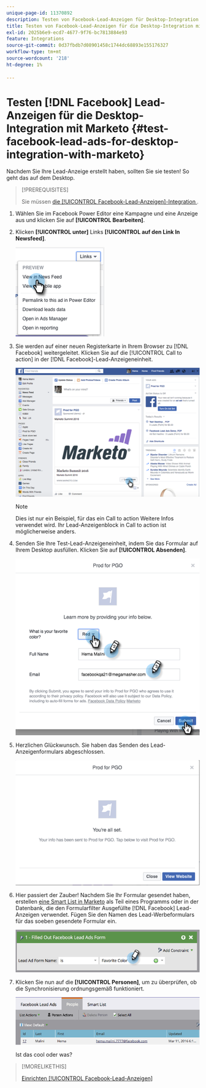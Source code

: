 ```yaml
---
unique-page-id: 11370892
description: Testen von Facebook-Lead-Anzeigen für Desktop-Integration mit Marketo - Marketo-Dokumente - Produktdokumentation
title: Testen von Facebook-Lead-Anzeigen für die Desktop-Integration mit Marketo
exl-id: 2025b6e9-ecd7-4677-9f76-bc7813884e93
feature: Integrations
source-git-commit: 0d37fbdb7d08901458c1744dc68893e155176327
workflow-type: tm+mt
source-wordcount: '218'
ht-degree: 1%

---
```


# Testen [!DNL Facebook] Lead-Anzeigen für die Desktop-Integration mit Marketo {#test-facebook-lead-ads-for-desktop-integration-with-marketo}

Nachdem Sie Ihre Lead-Anzeige erstellt haben, sollten Sie sie testen! So geht das auf dem Desktop.

>[!PREREQUISITES]
>
>Sie müssen [die [!UICONTROL Facebook-Lead-Anzeigen]-Integration ](/help/marketo/product-docs/demand-generation/facebook/set-up-facebook-lead-ads.md).

1. Wählen Sie im Facebook Power Editor eine Kampagne und eine Anzeige aus und klicken Sie auf **[!UICONTROL Bearbeiten]**.

1. Klicken **[!UICONTROL unter]** Links **[!UICONTROL auf den Link In Newsfeed]**.

   ![](assets/image2016-5-13-14-3a35-3a36.png)

1. Sie werden auf einer neuen Registerkarte in Ihrem Browser zu [!DNL Facebook] weitergeleitet. Klicken Sie auf die [!UICONTROL Call to action] in der [!DNL Facebook]-Lead-Anzeigeneinheit.

   ![](assets/image2016-5-13-14-3a42-3a45.png)

   >[!NOTE]
   >
   >Dies ist nur ein Beispiel, für das ein Call to action Weitere Infos verwendet wird. Ihr Lead-Anzeigenblock in Call to action ist möglicherweise anders.

1. Senden Sie Ihre Test-Lead-Anzeigeneinheit, indem Sie das Formular auf Ihrem Desktop ausfüllen. Klicken Sie auf **[!UICONTROL Absenden]**.

   ![](assets/image2016-5-13-14-3a47-3a43.png)

1. Herzlichen Glückwunsch. Sie haben das Senden des Lead-Anzeigenformulars abgeschlossen.

   ![](assets/image2016-5-13-14-3a52-3a57.png)

1. Hier passiert der Zauber! Nachdem Sie Ihr Formular gesendet haben, erstellen [eine Smart List in Marketo](/help/marketo/product-docs/core-marketo-concepts/smart-lists-and-static-lists/creating-a-smart-list/create-a-smart-list.md) als Teil eines Programms oder in der Datenbank, die den Formularfilter Ausgefüllte [!DNL Facebook] Lead-Anzeigen verwendet. Fügen Sie den Namen des Lead-Werbeformulars für das soeben gesendete Formular ein.

   ![](assets/image2016-3-11-8-3a59-3a34-1.png)

1. Klicken Sie nun auf die **[!UICONTROL Personen]**, um zu überprüfen, ob die Synchronisierung ordnungsgemäß funktioniert.

   ![](assets/people.png)

   Ist das cool oder was?

>[!MORELIKETHIS]
>
>[Einrichten [!UICONTROL Facebook-Lead-Anzeigen]](/help/marketo/product-docs/demand-generation/facebook/set-up-facebook-lead-ads.md)
